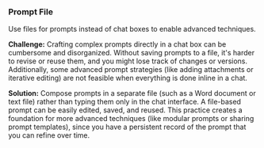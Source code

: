 ### Prompt File  
Use files for prompts instead of chat boxes to enable advanced techniques.

**Challenge:** Crafting complex prompts directly in a chat box can be cumbersome and disorganized. Without saving prompts to a file, it's harder to revise or reuse them, and you might lose track of changes or versions. Additionally, some advanced prompt strategies (like adding attachments or iterative editing) are not feasible when everything is done inline in a chat.

**Solution:** Compose prompts in a separate file (such as a Word document or text file) rather than typing them only in the chat interface. A file-based prompt can be easily edited, saved, and reused. This practice creates a foundation for more advanced techniques (like modular prompts or sharing prompt templates), since you have a persistent record of the prompt that you can refine over time.